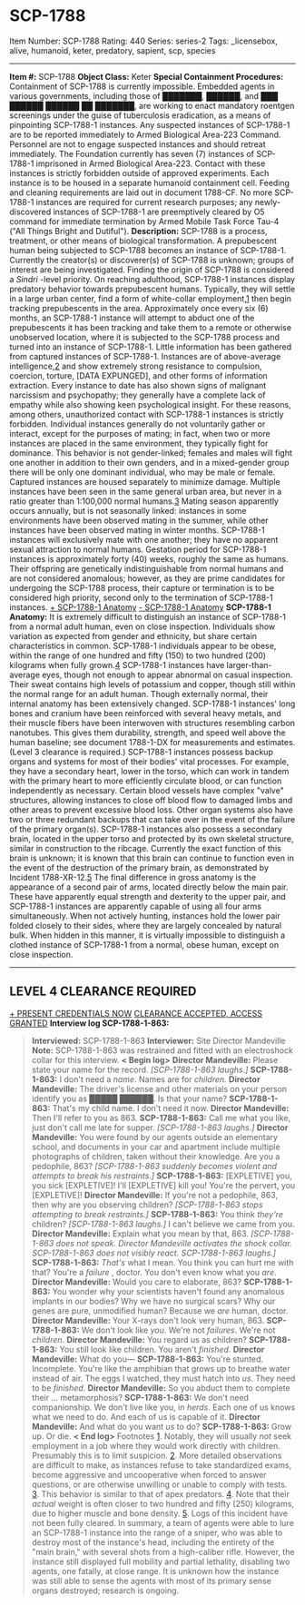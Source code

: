 # SCP-1788
Item Number: SCP-1788
Rating: 440
Series: series-2
Tags: _licensebox, alive, humanoid, keter, predatory, sapient, scp, species

---

**Item #:** SCP-1788
**Object Class:** Keter
**Special Containment Procedures:** Containment of SCP-1788 is currently impossible. Embedded agents in various governments, including those of ███████, ██████, and ███ ██████ ██████ ██ ███████, are working to enact mandatory roentgen screenings under the guise of tuberculosis eradication, as a means of pinpointing SCP-1788-1 instances. Any suspected instances of SCP-1788-1 are to be reported immediately to Armed Biological Area-223 Command. Personnel are not to engage suspected instances and should retreat immediately.
The Foundation currently has seven (7) instances of SCP-1788-1 imprisoned in Armed Biological Area-223. Contact with these instances is strictly forbidden outside of approved experiments. Each instance is to be housed in a separate humanoid containment cell. Feeding and cleaning requirements are laid out in document 1788-CF.
No more SCP-1788-1 instances are required for current research purposes; any newly-discovered instances of SCP-1788-1 are preemptively cleared by O5 command for immediate termination by Armed Mobile Task Force Tau-4 ("All Things Bright and Dutiful").
**Description:** SCP-1788 is a process, treatment, or other means of biological transformation. A prepubescent human being subjected to SCP-1788 becomes an instance of SCP-1788-1. Currently the creator(s) or discoverer(s) of SCP-1788 is unknown; groups of interest are being investigated. Finding the origin of SCP-1788 is considered a _Sindri_ -level priority.
On reaching adulthood, SCP-1788-1 instances display predatory behavior towards prepubescent humans. Typically, they will settle in a large urban center, find a form of white-collar employment,[1](javascript:;) then begin tracking prepubescents in the area. Approximately once every six (6) months, an SCP-1788-1 instance will attempt to abduct one of the prepubescents it has been tracking and take them to a remote or otherwise unobserved location, where it is subjected to the SCP-1788 process and turned into an instance of SCP-1788-1.
Little information has been gathered from captured instances of SCP-1788-1. Instances are of above-average intelligence,[2](javascript:;) and show extremely strong resistance to compulsion, coercion, torture, [DATA EXPUNGED], and other forms of information extraction. Every instance to date has also shown signs of malignant narcissism and psychopathy; they generally have a complete lack of empathy while also showing keen psychological insight. For these reasons, among others, unauthorized contact with SCP-1788-1 instances is strictly forbidden.
Individual instances generally do not voluntarily gather or interact, except for the purposes of mating; in fact, when two or more instances are placed in the same environment, they typically fight for dominance. This behavior is not gender-linked; females and males will fight one another in addition to their own genders, and in a mixed-gender group there will be only one dominant individual, who may be male or female. Captured instances are housed separately to minimize damage. Multiple instances have been seen in the same general urban area, but never in a ratio greater than 1:100,000 normal humans.[3](javascript:;)
Mating season apparently occurs annually, but is not seasonally linked: instances in some environments have been observed mating in the summer, while other instances have been observed mating in winter months. SCP-1788-1 instances will exclusively mate with one another; they have no apparent sexual attraction to normal humans. Gestation period for SCP-1788-1 instances is approximately forty (40) weeks, roughly the same as humans. Their offspring are genetically indistinguishable from normal humans and are not considered anomalous; however, as they are prime candidates for undergoing the SCP-1788 process, their capture or termination is to be considered high priority, second only to the termination of SCP-1788-1 instances.
[\+ SCP-1788-1 Anatomy](javascript:;)
[\- SCP-1788-1 Anatomy](javascript:;)
**SCP-1788-1 Anatomy:** It is extremely difficult to distinguish an instance of SCP-1788-1 from a normal adult human, even on close inspection. Individuals show variation as expected from gender and ethnicity, but share certain characteristics in common. SCP-1788-1 individuals appear to be obese, within the range of one hundred and fifty (150) to two hundred (200) kilograms when fully grown.[4](javascript:;) SCP-1788-1 instances have larger-than-average eyes, though not enough to appear abnormal on casual inspection. Their sweat contains high levels of potassium and copper, though still within the normal range for an adult human.
Though externally normal, their internal anatomy has been extensively changed. SCP-1788-1 instances' long bones and cranium have been reinforced with several heavy metals, and their muscle fibers have been interwoven with structures resembling carbon nanotubes. This gives them durability, strength, and speed well above the human baseline; see document 1788-1-DX for measurements and estimates. (Level 3 clearance is required.)
SCP-1788-1 instances possess backup organs and systems for most of their bodies' vital processes. For example, they have a secondary heart, lower in the torso, which can work in tandem with the primary heart to more efficiently circulate blood, or can function independently as necessary. Certain blood vessels have complex "valve" structures, allowing instances to close off blood flow to damaged limbs and other areas to prevent excessive blood loss. Other organ systems also have two or three redundant backups that can take over in the event of the failure of the primary organ(s).
SCP-1788-1 instances also possess a secondary brain, located in the upper torso and protected by its own skeletal structure, similar in construction to the ribcage. Currently the exact function of this brain is unknown; it is known that this brain can continue to function even in the event of the destruction of the primary brain, as demonstrated by Incident 1788-XR-12.[5](javascript:;)
The final difference in gross anatomy is the appearance of a second pair of arms, located directly below the main pair. These have apparently equal strength and dexterity to the upper pair, and SCP-1788-1 instances are apparently capable of using all four arms simultaneously. When not actively hunting, instances hold the lower pair folded closely to their sides, where they are largely concealed by natural bulk. When hidden in this manner, it is virtually impossible to distinguish a clothed instance of SCP-1788-1 from a normal, obese human, except on close inspection.
* * *
## LEVEL 4 CLEARANCE REQUIRED
[\+ PRESENT CREDENTIALS NOW](javascript:;)
[CLEARANCE ACCEPTED, ACCESS GRANTED](javascript:;)
**Interview log SCP-1788-1-863:**
> **Interviewed:** SCP-1788-1-863
> **Interviewer:** Site Director Mandeville
> **Note:** SCP-1788-1-863 was restrained and fitted with an electroshock collar for this interview.
> **< Begin log>**
> **Director Mandeville:** Please state your name for the record.
> _[SCP-1788-1-863 laughs.]_
> **SCP-1788-1-863:** I don't need a _name_. Names are for _children._
> **Director Mandeville:** The driver's license and other materials on your person identify you as █████ ██████. Is that your name?
> **SCP-1788-1-863:** That's my child name. I don't need it now.
> **Director Mandeville:** Then I'll refer to you as 863.
> **SCP-1788-1-863:** Call me what you like, just don't call me late for supper. _[SCP-1788-1-863 laughs.]_
> **Director Mandeville:** You were found by our agents outside an elementary school, and documents in your car and apartment include multiple photographs of children, taken without their knowledge. Are you a pedophile, 863?
> _[SCP-1788-1-863 suddenly becomes violent and attempts to break his restraints.]_
> **SCP-1788-1-863:** [EXPLETIVE] you, you sick [EXPLETIVE]! I'll [EXPLETIVE] kill you! You're the pervert, you [EXPLETIVE]!
> **Director Mandeville:** If you're not a pedophile, 863, then why are you observing children?
> _[SCP-1788-1-863 stops attempting to break restraints.]_
> **SCP-1788-1-863:** You think _they're_ children? _[SCP-1788-1-863 laughs.]_ I can't believe we came from you.
> **Director Mandeville:** Explain what you mean by that, 863.
> _[SCP-1788-1-863 does not speak. Director Mandeville activates the shock collar. SCP-1788-1-863 does not visibly react. SCP-1788-1-863 laughs.]_
> **SCP-1788-1-863:** _That's_ what I mean. You think you can hurt me with that? You're a _failure_ , doctor. You don't even know what you _are_.
> **Director Mandeville:** Would you care to elaborate, 863?
> **SCP-1788-1-863:** You wonder why your scientists haven't found any anomalous implants in our bodies? Why we have no surgical scars? Why our genes are pure, unmodified human? Because we _are_ human, doctor.
> **Director Mandeville:** Your X-rays don't look very human, 863.
> **SCP-1788-1-863:** We don't look like _you_. We're not _failures_. We're not _children_.
> **Director Mandeville:** You regard us as children?
> **SCP-1788-1-863:** You still look like children. You aren't _finished_.
> **Director Mandeville:** What do you—
> **SCP-1788-1-863:** You're stunted. Incomplete. You're like the amphibian that grows up to breathe water instead of air. The eggs I watched, they must hatch into _us_. They need to be _finished_.
> **Director Mandeville:** So you abduct them to complete their … metamorphosis?
> **SCP-1788-1-863:** We don't need companionship. We don't live like you, in _herds_. Each one of us knows what we need to do. And each of us is capable of it.
> **Director Mandeville:** And what do you want _us_ to do?
> **SCP-1788-1-863:** Grow up. Or die.
> **< End log>**
Footnotes
[1](javascript:;). Notably, they will usually _not_ seek employment in a job where they would work directly with children. Presumably this is to limit suspicion.
[2](javascript:;). More detailed observations are difficult to make, as instances refuse to take standardized exams, become aggressive and uncooperative when forced to answer questions, or are otherwise unwilling or unable to comply with tests.
[3](javascript:;). This behavior is similar to that of apex predators.
[4](javascript:;). Note that their _actual_ weight is often closer to two hundred and fifty (250) kilograms, due to higher muscle and bone density.
[5](javascript:;). Logs of this incident have not been fully cleared. In summary, a team of agents were able to lure an SCP-1788-1 instance into the range of a sniper, who was able to destroy most of the instance's head, including the entirety of the "main brain," with several shots from a high-caliber rifle. However, the instance still displayed full mobility and partial lethality, disabling two agents, one fatally, at close range. It is unknown how the instance was still able to sense the agents with most of its primary sense organs destroyed; research is ongoing.